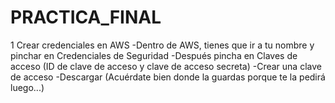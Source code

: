 # PRACTICA_FINAL

1 Crear credenciales en AWS
    -Dentro de AWS, tienes que ir a tu nombre y pinchar en Credenciales de Seguridad
    -Después pincha en Claves de acceso (ID de clave de acceso y clave de acceso secreta)
    -Crear una clave de acceso
    -Descargar (Acuérdate bien donde la guardas porque te la pedirá luego...)